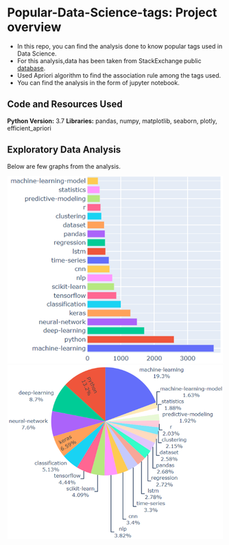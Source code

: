# Popular-Data-Science-tags: Project overview

- In this repo, you can find the analysis done to know popular tags used in Data Science. 
- For this analysis,data has been taken from StackExchange public [database](https://data.stackexchange.com/datascience/query/new).
- Used Apriori algorithm to find the association rule among the tags used. 
- You can find the analysis in the form of jupyter notebook.



## Code and Resources Used
**Python Version:** 3.7
**Libraries:** pandas, numpy, matplotlib, seaborn, plotly, efficient_apriori


## Exploratory Data Analysis
Below are few graphs from the analysis.

![alt text](https://github.com/Mattobad/Data-Analysis/blob/master/Popular-Data-Science-Tags/bargraph_tags_updated.PNG "Count of top 20 Data Science tags")
![alt text](https://github.com/Mattobad/Data-Analysis/blob/master/Popular-Data-Science-Tags/pie_tags.PNG "Percentage of top 20 Data Science tags")
